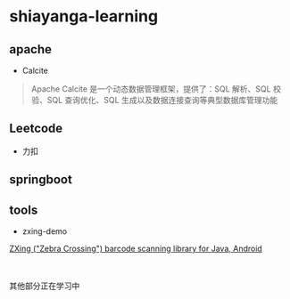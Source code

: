# shiayanga-learning
## apache
+ Calcite 
> Apache Calcite 是一个动态数据管理框架，提供了：SQL 解析、SQL 校验、SQL 查询优化、SQL 生成以及数据连接查询等典型数据库管理功能
## Leetcode
+ 力扣
## springboot

## tools
+ zxing-demo

[ZXing ("Zebra Crossing") barcode scanning library for Java, Android](https://github.com/zxing/zxing)



<br>
<br>
其他部分正在学习中